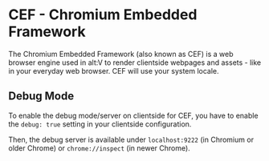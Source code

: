 # CEF - Chromium Embedded Framework

The Chromium Embedded Framework (also known as CEF) is a web browser engine used in alt:V to render clientside webpages and assets - like in your everyday web browser. CEF will use your system locale.

## Debug Mode

To enable the debug mode/server on clientside for CEF, you have to enable the `debug: true` setting in your clientside configuration.

Then, the debug server is available under `localhost:9222` (in Chromium or older Chrome) or `chrome://inspect` (in newer Chrome).